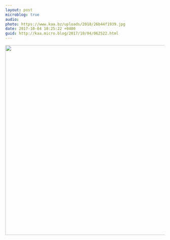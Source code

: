 ```yaml
---
layout: post
microblog: true
audio: 
photo: https://www.kaa.bz/uploads/2018/26b44f1939.jpg
date: 2017-10-04 10:25:22 +0400
guid: http://kaa.micro.blog/2017/10/04/062522.html
---
```



<img src="https://www.kaa.bz/uploads/2018/26b44f1939.jpg" width="598" height="600" />
